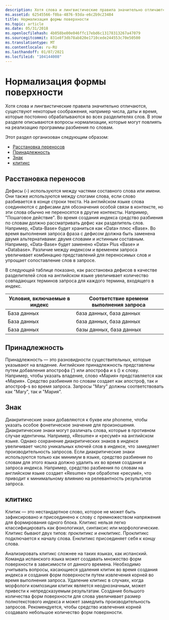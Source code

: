 ```yaml
---
description: Хотя слова и лингвистические правила значительно отличаются, существуют некоторые соображения, например числа, даты и время, которые постоянно обрабатываются во всех разделителях слов.
ms.assetid: 62545566-f0ba-4876-93da-e6c2b9c23484
title: Нормализация формы поверхности
ms.topic: article
ms.date: 05/31/2018
ms.openlocfilehash: 4b058be00e046ffc17ebd6c13178313267a47079
ms.sourcegitcommit: 831e8f3db78ab820e1710cede244553c70e50500
ms.translationtype: MT
ms.contentlocale: ru-RU
ms.lasthandoff: 01/07/2021
ms.locfileid: "104144008"
---
```

# <a name="surface-form-normalization"></a>Нормализация формы поверхности

Хотя слова и лингвистические правила значительно отличаются, существуют некоторые соображения, например числа, даты и время, которые постоянно обрабатываются во всех разделителях слов. В этом разделе описываются вопросы нормализации, которые могут повлиять на реализацию программы разбиения по словам.

Этот раздел организован следующим образом:

-   [Расстановка переносов](#hyphenation)
-   [Принадлежность](#possessives)
-   [Знак](#diacritics)
-   [клитикс](#clitics)

## <a name="hyphenation"></a>Расстановка переносов

Дефисы (-) используются между частями составного слова или имени. Они также используются между слогами слова, если слово разбивается в конце строки текста. На английском языке слова соединяются с дефисами для обозначения особой связи в контексте, но эти слова обычно не переносятся в другие контексты. Например, "Пошаговое действие". Во время создания индекса средство разбиения по словам должно рассматривать дефис как разделитель слов. Например, «Data-Base» будет храниться как «Data» плюс «Base». Во время выполнения запроса фраза с дефисом должна быть заменена двумя альтернативами: двумя словами и истинным составным. Например, «Data-Base» будет заменено «Data» Plus «Base» и «Database». Различие между индексом и временем запроса увеличивает комбинацию представлений для переносимых слов и упрощает сопоставление слов в запросе.

В следующей таблице показано, как расстановка дефисов в качестве разделителей слов на английском языке увеличивает количество совпадающих терминов запроса для каждого термина, входящего в индекс.



| Условия, включаемые в индекс | Соответствие времени выполнения запроса   |
|-----------------------------|----------------------|
| База данных                   | база данных, база данных |
| База данных                   | база данных, база данных |
| База данных                    | базы данных, база данных  |



 

## <a name="possessives"></a>Принадлежность

Принадлежность — это разновидности существительных, которые указывают на владение. Английские принадлежность представлены путем добавления апострофа (') или апострофа и s () к слову. Например, чтобы указать владение, слово «Мария» представляется как «Мария». Средство разбиения по словам создает как апостроф, так и апостроф-s во время запроса. Запросы "Mary" должны соответствовать как "Mary", так и "Мария".

## <a name="diacritics"></a>Знак

Диакритические знаки добавляются к букве или phoneme, чтобы указать особое фонетическое значение для произношения. Диакритические знаки могут различать слова, которые в противном случае идентичны. Например, «Resume» и «ресумé» на английском языке. Однако сохранение диакритических знаков в индексе увеличивает число уникальных ключей слов в индексе, что замедляет производительность запросов. Если диакритические знаки используются только как минимум в языке, средство разбиения по словам для этого языка должно удалить их во время создания и запроса индекса. Например, средство разбиения по словам на английском языке создает «Resume» при обработке «ресумé», что приводит к минимальному влиянию на релевантность результатов запроса.

## <a name="clitics"></a>клитикс

Клитик — это нестандартное слово, которое не может быть зафиксировано и присоединено к слову с премножеством напряжения для формирования одного блока. Клитикс нельзя легко классифицировать как фонологикал, синтаксис или морфологические. Клитикс бывают двух типов: *проклитикс* и *енклитикс*. Проклитикс подключается к началу слова. Енклитикс присоединяет себя к концу слова.

Анализировать клитикс сложнее на таких языках, как испанский. Команда испанского языка может создавать множество форм поверхности в зависимости от данного времена. Необходимо учитывать вопросы, касающиеся удаления клитик во время создания индекса и создания форм поверхности путем извлечения корней во время выполнения запроса. Удаление клитикс в случаях, когда морфологи композиции клитик является неоднозначным, может привести к непредсказуемым результатам. Создание большого количества форм поверхности для слова увеличивает размер полнотекстового индекса и может замедлить производительность запросов. Рекомендуется, чтобы средство извлечения корней создавало небольшое количество форм поверхности.

 

 




